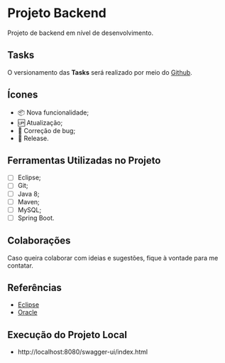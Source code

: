 # Projeto Backend

Projeto de backend em nível de desenvolvimento.

## Tasks

O versionamento das **Tasks** será realizado por meio do [Github](https://github.com).

## Ícones

- 📦 Nova funcionalidade;
- 🆙 Atualização;
- 🐞 Correção de bug;
- 🏁 Release.

## Ferramentas Utilizadas no Projeto

- [ ] Eclipse;
- [ ] Git;
- [ ] Java 8;
- [ ] Maven;
- [ ] MySQL;
- [ ] Spring Boot.

## Colaborações

Caso queira colaborar com ideias e sugestões, fique à vontade para me contatar.

## Referências

- [Eclipse](https://www.eclipse.org/downloads/packages/release/oxygen/3a/eclipse-ide-java-developers)
- [Oracle](https://www.oracle.com/br/index.html)

## Execução do Projeto Local

- http://localhost:8080/swagger-ui/index.html